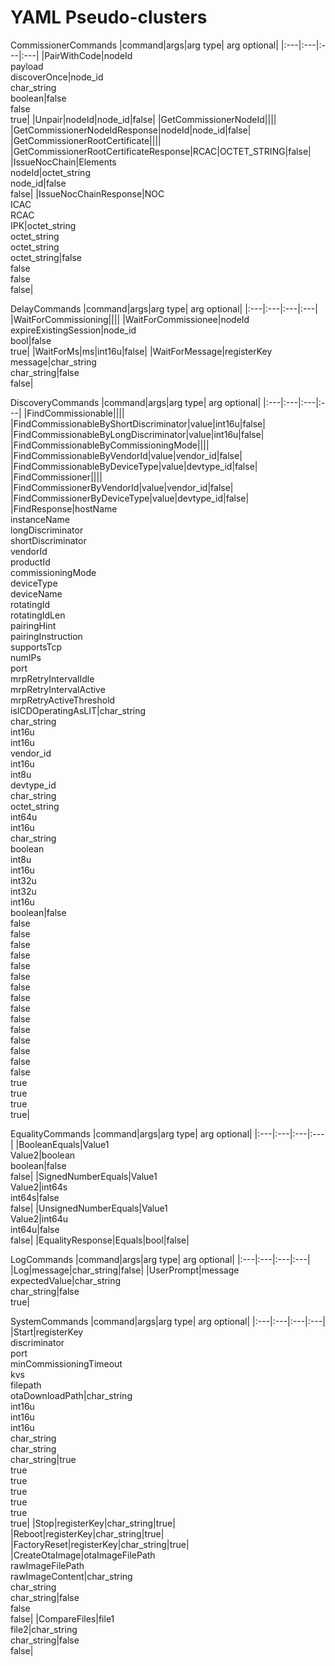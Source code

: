 <!---
This file is automatically generated by a script.
DO NOT HAND-EDIT THIS FILE.
Script: generate_pseudo_cluster_doc_tables.py
-->

# YAML Pseudo-clusters



CommissionerCommands
|command|args|arg type| arg optional|
|:---|:---|:---|:---|
|PairWithCode|nodeId<br />payload<br />discoverOnce|node_id<br />char_string<br />boolean|false<br />false<br />true|
|Unpair|nodeId|node_id|false|
|GetCommissionerNodeId||||
|GetCommissionerNodeIdResponse|nodeId|node_id|false|
|GetCommissionerRootCertificate||||
|GetCommissionerRootCertificateResponse|RCAC|OCTET_STRING|false|
|IssueNocChain|Elements<br />nodeId|octet_string<br />node_id|false<br />false|
|IssueNocChainResponse|NOC<br />ICAC<br />RCAC<br />IPK|octet_string<br />octet_string<br />octet_string<br />octet_string|false<br />false<br />false<br />false|


DelayCommands
|command|args|arg type| arg optional|
|:---|:---|:---|:---|
|WaitForCommissioning||||
|WaitForCommissionee|nodeId<br />expireExistingSession|node_id<br />bool|false<br />true|
|WaitForMs|ms|int16u|false|
|WaitForMessage|registerKey<br />message|char_string<br />char_string|false<br />false|


DiscoveryCommands
|command|args|arg type| arg optional|
|:---|:---|:---|:---|
|FindCommissionable||||
|FindCommissionableByShortDiscriminator|value|int16u|false|
|FindCommissionableByLongDiscriminator|value|int16u|false|
|FindCommissionableByCommissioningMode||||
|FindCommissionableByVendorId|value|vendor_id|false|
|FindCommissionableByDeviceType|value|devtype_id|false|
|FindCommissioner||||
|FindCommissionerByVendorId|value|vendor_id|false|
|FindCommissionerByDeviceType|value|devtype_id|false|
|FindResponse|hostName<br />instanceName<br />longDiscriminator<br />shortDiscriminator<br />vendorId<br />productId<br />commissioningMode<br />deviceType<br />deviceName<br />rotatingId<br />rotatingIdLen<br />pairingHint<br />pairingInstruction<br />supportsTcp<br />numIPs<br />port<br />mrpRetryIntervalIdle<br />mrpRetryIntervalActive<br />mrpRetryActiveThreshold<br />isICDOperatingAsLIT|char_string<br />char_string<br />int16u<br />int16u<br />vendor_id<br />int16u<br />int8u<br />devtype_id<br />char_string<br />octet_string<br />int64u<br />int16u<br />char_string<br />boolean<br />int8u<br />int16u<br />int32u<br />int32u<br />int16u<br />boolean|false<br />false<br />false<br />false<br />false<br />false<br />false<br />false<br />false<br />false<br />false<br />false<br />false<br />false<br />false<br />false<br />true<br />true<br />true<br />true|


EqualityCommands
|command|args|arg type| arg optional|
|:---|:---|:---|:---|
|BooleanEquals|Value1<br />Value2|boolean<br />boolean|false<br />false|
|SignedNumberEquals|Value1<br />Value2|int64s<br />int64s|false<br />false|
|UnsignedNumberEquals|Value1<br />Value2|int64u<br />int64u|false<br />false|
|EqualityResponse|Equals|bool|false|


LogCommands
|command|args|arg type| arg optional|
|:---|:---|:---|:---|
|Log|message|char_string|false|
|UserPrompt|message<br />expectedValue|char_string<br />char_string|false<br />true|


SystemCommands
|command|args|arg type| arg optional|
|:---|:---|:---|:---|
|Start|registerKey<br />discriminator<br />port<br />minCommissioningTimeout<br />kvs<br />filepath<br />otaDownloadPath|char_string<br />int16u<br />int16u<br />int16u<br />char_string<br />char_string<br />char_string|true<br />true<br />true<br />true<br />true<br />true<br />true|
|Stop|registerKey|char_string|true|
|Reboot|registerKey|char_string|true|
|FactoryReset|registerKey|char_string|true|
|CreateOtaImage|otaImageFilePath<br />rawImageFilePath<br />rawImageContent|char_string<br />char_string<br />char_string|false<br />false<br />false|
|CompareFiles|file1<br />file2|char_string<br />char_string|false<br />false|
